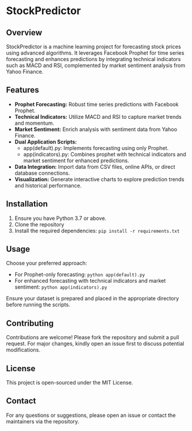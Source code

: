 # StockPredictor

## Overview
StockPredictor is a machine learning project for forecasting stock prices using advanced algorithms. It leverages Facebook Prophet for time series forecasting and enhances predictions by integrating technical indicators such as MACD and RSI, complemented by market sentiment analysis from Yahoo Finance.

## Features
- **Prophet Forecasting:** Robust time series predictions with Facebook Prophet.
- **Technical Indicators:** Utilize MACD and RSI to capture market trends and momentum.
- **Market Sentiment:** Enrich analysis with sentiment data from Yahoo Finance.
- **Dual Application Scripts:**  
    - app(default).py: Implements forecasting using only Prophet.  
    - app(indicators).py: Combines prophet with technical indicators and market sentiment for enhanced predictions.
- **Data Integration:** Import data from CSV files, online APIs, or direct database connections.
- **Visualization:** Generate interactive charts to explore prediction trends and historical performance.

## Installation
1. Ensure you have Python 3.7 or above.
2. Clone the repository
3. Install the required dependencies:
        ```
        pip install -r requirements.txt
        ```
        
## Usage
Choose your preferred approach:
- For Prophet-only forecasting:
        ```
        python app(default).py
        ```
- For enhanced forecasting with technical indicators and market sentiment:
        ```
        python app(indicators).py
        ```

Ensure your dataset is prepared and placed in the appropriate directory before running the scripts.

## Contributing
Contributions are welcome! Please fork the repository and submit a pull request. For major changes, kindly open an issue first to discuss potential modifications.

## License
This project is open-sourced under the MIT License.

## Contact
For any questions or suggestions, please open an issue or contact the maintainers via the repository.
